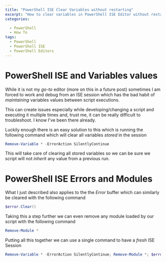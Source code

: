 ```yaml
---
title: "PowerShell ISE Clear Variables without restarting"
excerpt: "How to clear variables in PowerShell ISE Editor without restarting the session"
categories:

  - PowerShell
  - How To
tags:
  - PowerShell
  - PowerShell ISE
  - PowerShell Editors
---
```


# PowerShell ISE and Variables values

While it is not my *go-to* editor (more on this in a future post) sometimes I am forced to work and debug from an ISE session which has the bad habit of *maintaining* variables values between script executions. 

This can create issues especially while developing/changing a script and executing it multiple times and, trust me, it can be really difficult to troubleshoot. I know I've been there already. 



Luckily enough there is an easy solution to this which is running the following command which will clear all variables *stored* in the session



```powershell
Remove-Variable * -ErrorAction SilentlyContinue
```

This will take care of clearing all stored variables so we can be sure we script will not *inherit* any value from a previous run.

# PowerShell ISE Errors and Modules

What I just described also applies to the the *Error* buffer which can similarly be cleared with the following command

```powershell
$error.Clear()
```

Taking this a step further we can even remove any module loaded by our script with the following command

```powershell
Remove-Module *
```

Putting all this together we can use a single command to have a *fresh* ISE Session

```powershell
Remove-Variable * -ErrorAction SilentlyContinue; Remove-Module *; $error.Clear();
```

